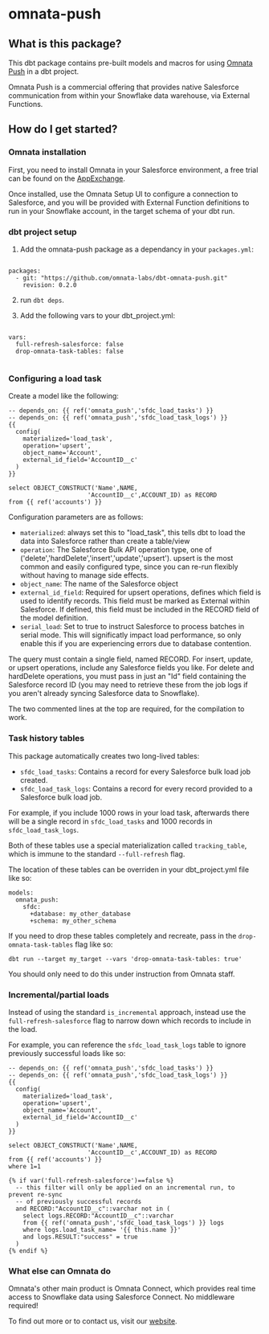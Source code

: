 # omnata-push

## What is this package?

This dbt package contains pre-built models and macros for using [Omnata Push](https://omnata.com) in a dbt project.

Omnata Push is a commercial offering that provides native Salesforce communication from within your Snowflake data warehouse, via External Functions.

## How do I get started?

### Omnata installation

First, you need to install Omnata in your Salesforce environment, a free trial can be found on the [AppExchange](https://appexchange.salesforce.com/appxListingDetail?listingId=a0N3A00000FZFVGUA5).

Once installed, use the Omnata Setup UI to configure a connection to Salesforce, and you will be provided with External Function definitions to run in your Snowflake account, in the target schema of your dbt run.

### dbt project setup

1) Add the omnata-push package as a dependancy in your `packages.yml`:

```

packages:
  - git: "https://github.com/omnata-labs/dbt-omnata-push.git"
    revision: 0.2.0

```

2) run `dbt deps`.

3) Add the following vars to your dbt_project.yml:

```

vars:
  full-refresh-salesforce: false
  drop-omnata-task-tables: false
  
```

### Configuring a load task

Create a model like the following:

```
-- depends_on: {{ ref('omnata_push','sfdc_load_tasks') }}
-- depends_on: {{ ref('omnata_push','sfdc_load_task_logs') }}
{{
  config(
    materialized='load_task',
    operation='upsert',
    object_name='Account',
    external_id_field='AccountID__c'
  )
}}

select OBJECT_CONSTRUCT('Name',NAME,
                      'AccountID__c',ACCOUNT_ID) as RECORD
from {{ ref('accounts') }}

```

Configuration parameters are as follows:
- `materialized`: always set this to "load_task", this tells dbt to load the data into Salesforce rather than create a table/view
- `operation`: The Salesforce Bulk API operation type, one of ('delete','hardDelete','insert','update','upsert'). upsert is the most common and easily configured type, since you can re-run flexibly without having to manage side effects.
- `object_name`: The name of the Salesforce object
- `external_id_field`: Required for upsert operations, defines which field is used to identify records. This field must be marked as External within Salesforce. If defined, this field must be included in the RECORD field of the model definition.
- `serial_load`: Set to true to instruct Salesforce to process batches in serial mode. This will significatly impact load performance, so only enable this if you are experiencing errors due to database contention.

The query must contain a single field, named RECORD. For insert, update, or upsert operations, include any Salesforce fields you like. For delete and hardDelete operations, you must pass in just an "Id" field containing the Salesforce record ID (you may need to retrieve these from the job logs if you aren't already syncing Salesforce data to Snowflake).

The two commented lines at the top are required, for the compilation to work.

### Task history tables

This package automatically creates two long-lived tables:
- `sfdc_load_tasks`: Contains a record for every Salesforce bulk load job created.
- `sfdc_load_task_logs`: Contains a record for every record provided to a Salesforce bulk load job.

For example, if you include 1000 rows in your load task, afterwards there will be a single record in `sfdc_load_tasks` and 1000 records in `sfdc_load_task_logs`.

Both of these tables use a special materialization called `tracking_table`, which is immune to the standard `--full-refresh` flag.

The location of these tables can be overriden in your dbt_project.yml file like so:
```
models:
  omnata_push:
    sfdc:
      +database: my_other_database
      +schema: my_other_schema
```

If you need to drop these tables completely and recreate, pass in the `drop-omnata-task-tables` flag like so:
```
dbt run --target my_target --vars 'drop-omnata-task-tables: true'
```
You should only need to do this under instruction from Omnata staff.

### Incremental/partial loads

Instead of using the standard `is_incremental` approach, instead use the `full-refresh-salesforce` flag to narrow down which records to include in the load.

For example, you can reference the `sfdc_load_task_logs` table to ignore previously successful loads like so:
```
-- depends_on: {{ ref('omnata_push','sfdc_load_tasks') }}
-- depends_on: {{ ref('omnata_push','sfdc_load_task_logs') }}
{{
  config(
    materialized='load_task',
    operation='upsert',
    object_name='Account',
    external_id_field='AccountID__c'
  )
}}

select OBJECT_CONSTRUCT('Name',NAME,
                      'AccountID__c',ACCOUNT_ID) as RECORD
from {{ ref('accounts') }}
where 1=1

{% if var('full-refresh-salesforce')==false %}
  -- this filter will only be applied on an incremental run, to prevent re-sync
  -- of previously successful records
  and RECORD:"AccountID__c"::varchar not in (
    select logs.RECORD:"AccountID__c"::varchar 
    from {{ ref('omnata_push','sfdc_load_task_logs') }} logs
    where logs.load_task_name= '{{ this.name }}'
    and logs.RESULT:"success" = true
  )
{% endif %}

```

### What else can Omnata do

Omnata's other main product is Omnata Connect, which provides real time access to Snowflake data using Salesforce Connect. No middleware required!

To find out more or to contact us, visit our [website](http://omnata.com).
